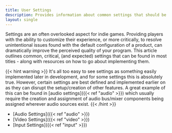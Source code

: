 ```yaml
---
title: User Settings
description: Provides information about common settings that should be implemented for games.
layout: single
---
```


Settings are an often overlooked aspect for indie games. Providing players with the ability to customize their experience, or more critically, to resolve unintentional issues found with the default configuration of a product, can dramatically improve the perceived quality of your program. This article outlines common, critical, (and expected) settings that can be found in most titles - along with resources on how to go about implementing them.

{{< hint warning >}}
It's all too easy to see settings as something easily implemented later in development, and for some settings this is absolutely true. However, certain settings are best defined and implemented earlier on as they can disrupt the setup/creation of other features. A great example of this can be found in [audio settings]({{< ref "audio" >}}) which usually require the creation and assignment of audio bus/mixer components being assigned wherever audio sources exist.
{{< /hint >}}

- [Audio Settings]({{< ref "audio" >}})
- [Video Settings]({{< ref "video" >}})
- [Input Settings]({{< ref "input" >}})